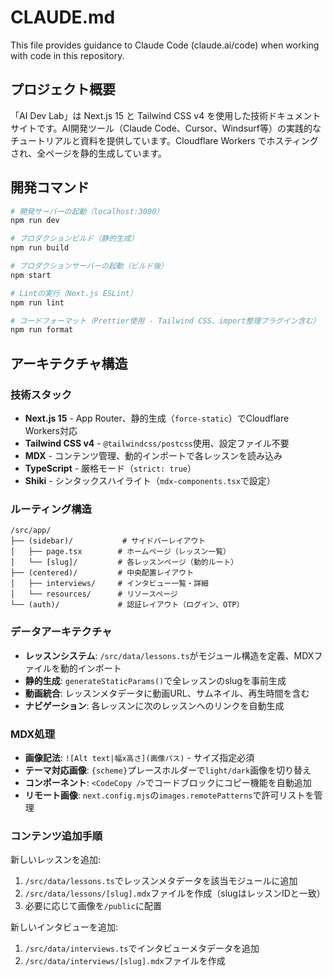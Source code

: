 # CLAUDE.md

This file provides guidance to Claude Code (claude.ai/code) when working with code in this repository.

## プロジェクト概要
「AI Dev Lab」は Next.js 15 と Tailwind CSS v4 を使用した技術ドキュメントサイトです。AI開発ツール（Claude Code、Cursor、Windsurf等）の実践的なチュートリアルと資料を提供しています。Cloudflare Workers でホスティングされ、全ページを静的生成しています。

## 開発コマンド

```bash
# 開発サーバーの起動（localhost:3000）
npm run dev

# プロダクションビルド（静的生成）
npm run build

# プロダクションサーバーの起動（ビルド後）
npm start

# Lintの実行（Next.js ESLint）
npm run lint

# コードフォーマット（Prettier使用 - Tailwind CSS、import整理プラグイン含む）
npm run format
```

## アーキテクチャ構造

### 技術スタック
- **Next.js 15** - App Router、静的生成（`force-static`）でCloudflare Workers対応
- **Tailwind CSS v4** - `@tailwindcss/postcss`使用、設定ファイル不要
- **MDX** - コンテンツ管理、動的インポートで各レッスンを読み込み
- **TypeScript** - 厳格モード（`strict: true`）
- **Shiki** - シンタックスハイライト（`mdx-components.tsx`で設定）

### ルーティング構造
```
/src/app/
├── (sidebar)/           # サイドバーレイアウト
│   ├── page.tsx        # ホームページ（レッスン一覧）
│   └── [slug]/         # 各レッスンページ（動的ルート）
├── (centered)/         # 中央配置レイアウト
│   ├── interviews/     # インタビュー一覧・詳細
│   └── resources/      # リソースページ
└── (auth)/             # 認証レイアウト（ログイン、OTP）
```

### データアーキテクチャ
- **レッスンシステム**: `/src/data/lessons.ts`がモジュール構造を定義、MDXファイルを動的インポート
- **静的生成**: `generateStaticParams()`で全レッスンのslugを事前生成
- **動画統合**: レッスンメタデータに動画URL、サムネイル、再生時間を含む
- **ナビゲーション**: 各レッスンに次のレッスンへのリンクを自動生成

### MDX処理
- **画像記法**: `![Alt text|幅x高さ](画像パス)` - サイズ指定必須
- **テーマ対応画像**: `{scheme}`プレースホルダーで`light/dark`画像を切り替え
- **コンポーネント**: `<CodeCopy />`でコードブロックにコピー機能を自動追加
- **リモート画像**: `next.config.mjs`の`images.remotePatterns`で許可リストを管理

### コンテンツ追加手順
新しいレッスンを追加:
1. `/src/data/lessons.ts`でレッスンメタデータを該当モジュールに追加
2. `/src/data/lessons/[slug].mdx`ファイルを作成（slugはレッスンIDと一致）
3. 必要に応じて画像を`/public`に配置

新しいインタビューを追加:
1. `/src/data/interviews.ts`でインタビューメタデータを追加
2. `/src/data/interviews/[slug].mdx`ファイルを作成